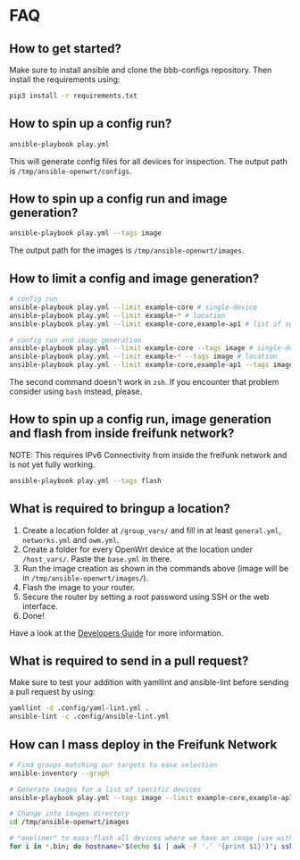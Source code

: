 # FAQ

## How to get started?

Make sure to install ansible and clone the bbb-configs repository. Then install the requirements using:

```sh
pip3 install -r requirements.txt
```

## How to spin up a config run?

```sh
ansible-playbook play.yml
```

This will generate config files for all devices for inspection. The output path is `/tmp/ansible-openwrt/configs`.

## How to spin up a config run and image generation?

```sh
ansible-playbook play.yml --tags image
```

The output path for the images is `/tmp/ansible-openwrt/images`.

## How to limit a config and image generation?

```sh
# config run
ansible-playbook play.yml --limit example-core # single-device
ansible-playbook play.yml --limit example-* # location
ansible-playbook play.yml --limit example-core,example-ap1 # list of specific devices

# config run and image generation
ansible-playbook play.yml --limit example-core --tags image # single-device
ansible-playbook play.yml --limit example-* --tags image # location
ansible-playbook play.yml --limit example-core,example-ap1 --tags image # list of specific devices
```

The second command doesn't work in `zsh`. If you encounter that problem consider using `bash` instead, please.

## How to spin up a config run, image generation and flash from inside freifunk network?

NOTE: This requires IPv6 Connectivity from inside the freifunk network and is not yet fully working.

```sh
ansible-playbook play.yml --tags flash
```

## What is required to bringup a location?

1. Create a location folder at `/group_vars/` and fill in at least `general.yml`, `networks.yml` and `owm.yml`.
2. Create a folder for every OpenWrt device at the location under `/host_vars/`. Paste the `base.yml` in there.
3. Run the image creation as shown in the commands above (image will be in `/tmp/ansible-openwrt/images/`).
4. Flash the image to your router.
5. Secure the router by setting a root password using SSH or the web interface.
6. Done!

Have a look at the [Developers Guide](DEVELOPER.md) for more information.

## What is required to send in a pull request?

Make sure to test your addition with yamllint and ansible-lint before sending a pull request by using:

```sh
yamllint -d .config/yaml-lint.yml .
ansible-lint -c .config/ansible-lint.yml
```

## How can I mass deploy in the Freifunk Network

```sh
# Find groups matching our targets to ease selection
ansible-inventory --graph

# Generate images for a list of specific devices
ansible-playbook play.yml --tags image --limit example-core,example-ap1

# Change into images directory
cd /tmp/ansible-openwrt/images

# "oneliner" to mass-flash all devices where we have an image (use with caution)
for i in *.bin; do hostname="$(echo $i | awk -F '.' '{print $1}')"; ssh_target="root@$hostname.olsr"; path="/tmp/$i"; echo -e "\e[92m$(date +%H:%M:%S) - $hostname: Disabling non-mesh wireless networks to free memory and sleep 13 seconds until change is applied (required for 32mb devices)\e[0m"; ssh "$ssh_target" "for i in \$(uci show wireless | grep mode=\'ap\' | awk -F '.' '{print \$2}'); do uci set wireless.\$i.disabled=1; done; uci commit wireless; ubus call uci reload_config;"; sleep 13; echo -e "\e[92m$(date +%H:%M:%S) - $hostname: Disabling unnecessary services to free even more memory\e[0m"; ssh "$ssh_target" "/etc/init.d/collectd stop; /etc/init.d/luci_statistics stop; /etc/init.d/sysntpd stop; /etc/init.d/urngd stop; /etc/init.d/rpcd stop; /etc/init.d/naywatch stop 2> /dev/null"; echo -e "\e[92m$(date +%H:%M:%S) - $hostname: Transfering image\e[0m"; scp -O "$i" "$ssh_target:$path"; echo -e "\e[92m$(date +%H:%M:%S) - $hostname: Start sysupgrade \e[0m"; ssh "$ssh_target" "sysupgrade $path" ; done
```
